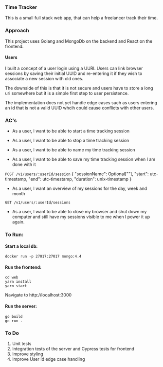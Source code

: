 ### Time Tracker
This is a small full stack web app, that can help a freelancer track their time.

### Approach

This project uses Golang and MongoDb on the backend and React on the frontend. 

#### Users
I built a concept of a user login using a UURI. Users can link browser sessions by saving their initial UUID and 
re-entering it if they wish to associate a new session with old ones. 

The downside of this is that it is not secure and users have to store a long uri somewhere but it is a simple 
first step to user persistence. 

The implementation does not yet handle edge cases such as users entering an id that is not a valid UUID whcih could 
cause conflicts with other users. 

### AC's
* As a user, I want to be able to start a time tracking session

* As a user, I want to be able to stop a time tracking session

* As a user, I want to be able to name my time tracking session

* As a user, I want to be able to save my time tracking session when I am done with it

`POST /v1/users/:userId/session`
{ "sessionName": Optional[""], "start": utc-timestamp, "end": utc-timestamp, "duration": unix-timestamp }

* As a user, I want an overview of my sessions for the day, week and month

`GET /v1/users/:userId/sessions`

* As a user, I want to be able to close my browser and shut down my computer and still have my sessions visible to me when I power it up again.

### To Run:


#### Start a local db:
```shell script
docker run -p 27017:27017 mongo:4.4
```

#### Run the frontend:
```shell script
cd web
yarn install
yarn start
```
Navigate to http://localhost:3000

#### Run the server:
```shell script
go build
go run .
```

### To Do

1. Unit tests
2. Integration tests of the server and Cypress tests for frontend
3. Improve styling
4. Improve User Id edge case handling

